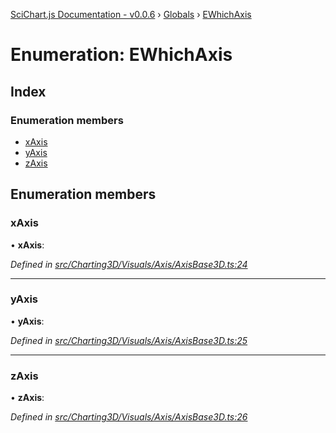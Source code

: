 [SciChart.js Documentation - v0.0.6](../README.md) › [Globals](../globals.md) › [EWhichAxis](ewhichaxis.md)

# Enumeration: EWhichAxis

## Index

### Enumeration members

* [xAxis](ewhichaxis.md#xaxis)
* [yAxis](ewhichaxis.md#yaxis)
* [zAxis](ewhichaxis.md#zaxis)

## Enumeration members

###  xAxis

• **xAxis**:

*Defined in [src/Charting3D/Visuals/Axis/AxisBase3D.ts:24](https://github.com/ABTSoftware/SciChart.Dev/blob/ff9f38d289/Web/src/SciChart/src/Charting3D/Visuals/Axis/AxisBase3D.ts#L24)*

___

###  yAxis

• **yAxis**:

*Defined in [src/Charting3D/Visuals/Axis/AxisBase3D.ts:25](https://github.com/ABTSoftware/SciChart.Dev/blob/ff9f38d289/Web/src/SciChart/src/Charting3D/Visuals/Axis/AxisBase3D.ts#L25)*

___

###  zAxis

• **zAxis**:

*Defined in [src/Charting3D/Visuals/Axis/AxisBase3D.ts:26](https://github.com/ABTSoftware/SciChart.Dev/blob/ff9f38d289/Web/src/SciChart/src/Charting3D/Visuals/Axis/AxisBase3D.ts#L26)*
